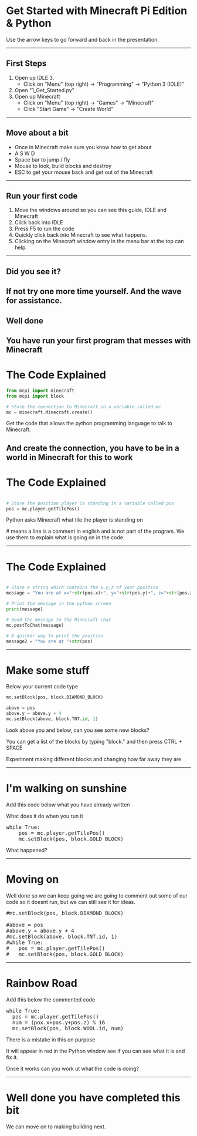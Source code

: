 # Get Started with Minecraft Pi Edition & Python

Use the arrow keys to go forward and back in the presentation.

---
## First Steps
1. Open up IDLE 3.
   * Click on "Menu" (top right) -> "Programming" -> "Python 3 (IDLE)"
1. Open "1_Get_Started.py"
1. Open up Minecraft
   * Click on "Menu" (top right) -> "Games" -> "Minecraft"
   * Click "Start Game" -> "Create World"
---
## Move about a bit

* Once in Minecraft make sure you know how to get about
* A S W D
* Space bar to jump / fly
* Mouse to look, build blocks and destroy
* ESC to get your mouse back and get out of the Minecraft 

---

## Run your first code

1. Move the windows around so you can see this guide, IDLE and Minecraft
1. Click back into IDLE
1. Press F5 to run the code 
1. Quickly click back into Minecraft to see what happens.
1. Clicking on the Minecraft window entry in the menu bar at the top can help.
---

## Did you see it?

If not try one more time yourself. 
And the wave for assistance.
---


## Well done

You have run your first program that messes with Minecraft
---

# The Code Explained

```python
from mcpi import minecraft
from mcpi import block

# Store the connection to Minecraft in a variable called mc
mc = minecraft.Minecraft.create()
```

Get the code that allows the python programming language to talk to Minecraft.

And create the connection, you have to be in a world in Minecraft for this to work
---
 

# The Code Explained


```python

# Store the position player is standing in a variable called pos 
pos = mc.player.getTilePos() 
```
Python asks Minecraft what tile the player is standing on

\# means a line is a comment in english and is not part of the program.
 We use them to explain what is going on in the code.

---


# The Code Explained


```python

# Store a string which contains the x,y,z of your position
message = "You are at x="+str(pos.x)+", y="+str(pos.y)+", z="+str(pos.z)

# Print the message in the python screen
print(message)

# Send the message to the Minecraft chat
mc.postToChat(message)

# A quicker way to print the position
message2 = "You are at "+str(pos)
```

---

# Make some stuff
Below your current code type

```python
mc.setBlock(pos, block.DIAMOND_BLOCK)

above = pos
above.y = above.y + 4
mc.setBlock(above, block.TNT.id, 1)
```
Look above you and below, can you see some new blocks?

You can get a list of the blocks by typing "block." and then press CTRL + SPACE

Experiment making different blocks and changing how far away they are

---
# I'm walking on sunshine
Add this code below what you have already written

What does it do when you run it

<pre class="python hljs remark-code">
while True:
	pos = mc.player.getTilePos() 
	mc.setBlock(pos, block.GOLD_BLOCK)
</pre>

What happened?

---
# Moving on

Well done so we can keep going we are going to comment out some of our code so it doesnt run, but we can still see it for ideas.

<pre class="python hljs remark-code">
#mc.setBlock(pos, block.DIAMOND_BLOCK)

#above = pos
#above.y = above.y + 4
#mc.setBlock(above, block.TNT.id, 1)
#while True:
#	pos = mc.player.getTilePos() 
#	mc.setBlock(pos, block.GOLD_BLOCK)
</pre>

---

# Rainbow Road

Add this below the commented code

<pre class="python hljs remark-code">
while True:
  pos = mc.player.getTilePos() 
  num = (pox.x+pos.y+pos.z) % 16
  mc.setBlock(pos, block.WOOL.id, num)
</pre>

There is a mistake in this on purpose

It will appear in red in the Python window see if you can see what it is and fix it.

Once it works can you work ut what the code is doing?

---
# Well done you have completed this bit
We can move on to making building next.



